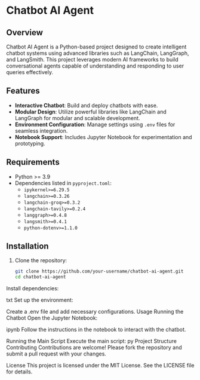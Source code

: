 # Chatbot AI Agent

## Overview

Chatbot AI Agent is a Python-based project designed to create intelligent chatbot systems using advanced libraries such as LangChain, LangGraph, and LangSmith. This project leverages modern AI frameworks to build conversational agents capable of understanding and responding to user queries effectively.

## Features

- **Interactive Chatbot**: Build and deploy chatbots with ease.
- **Modular Design**: Utilize powerful libraries like LangChain and LangGraph for modular and scalable development.
- **Environment Configuration**: Manage settings using `.env` files for seamless integration.
- **Notebook Support**: Includes Jupyter Notebook for experimentation and prototyping.

## Requirements

- Python >= 3.9
- Dependencies listed in `pyproject.toml`:
  - `ipykernel>=6.29.5`
  - `langchain>=0.3.26`
  - `langchain-groq>=0.3.2`
  - `langchain-tavily>=0.2.4`
  - `langgraph>=0.4.8`
  - `langsmith>=0.4.1`
  - `python-dotenv>=1.1.0`

## Installation

1. Clone the repository:
   ```bash
   git clone https://github.com/your-username/chatbot-ai-agent.git
   cd chatbot-ai-agent
Install dependencies:

txt
Set up the environment:

Create a .env file and add necessary configurations.
Usage
Running the Chatbot
Open the Jupyter Notebook:

ipynb
Follow the instructions in the notebook to interact with the chatbot.

Running the Main Script
Execute the main script:
py
Project Structure
Contributing
Contributions are welcome! Please fork the repository and submit a pull request with your changes.

License
This project is licensed under the MIT License. See the LICENSE file for details.



